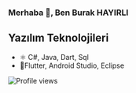 ### Merhaba 👋, Ben Burak HAYIRLI

## Yazılım Teknolojileri
* ⚛ C#, Java, Dart, Sql
* 📱Flutter, Android Studio, Eclipse

![Profile views](https://gpvc.arturio.dev/burakhayirli)  

